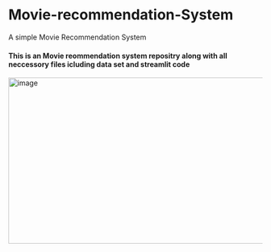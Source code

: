 # Movie-recommendation-System
A simple Movie Recommendation System <br>
<h4> This is an Movie reommendation system repositry along with all neccessory files icluding data set and streamlit code</h4>
<image> <img width="819" height="330" alt="image" src="https://github.com/user-attachments/assets/ca581ef1-1df8-462a-b8c4-0394bbb80f38" />
</image>
